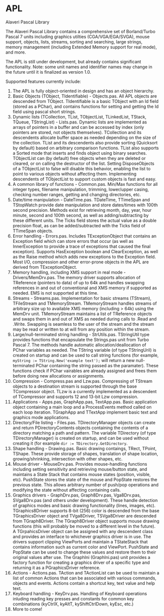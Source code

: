 # APL
Alaveri Pascal Library

The Alaveri Pascal Library contains a comprehensive set of Borland/Turbo Pascal 7 units including graphics utilties (CGA/VGA/EGA/SVGA), mouse support, objects, lists, streams, sorting and searching, large strings, memory management (including Extended Memory support for real mode), and more.

The APL is still under development, but already contains significant functionality.  Note: some unit names and identifier names may change in the future until it is finalized as version 1.0.

Supported features currently include:

1. The APL is fully object-oriented in design and has an object hierarchy.
2. Basic Objects (TObject, TIdentifiable) - Objects.pas. All APL objects are descended from TObject.  TIdentifiable is a basic TObject with an Id field (stored as a PChar), and contains functions for setting and getting the Id field using pascal short strings.
3. Dynamic lists (TCollection, TList, TObjectList, TLinkedList, TStack, TQueue, TStringList) - Lists.pas.  Dynamic lists are implemented as arrays of pointers in a buffer and can be accessed by index (only pointers are stored, not objects themselves).  TCollection and its descendents allocate buffer space as needed depending on the size of the collection.  TList and its descendents also provide sorting (Quicksort by default) based on arbitrary comparison functions.  TList also supports a Sorted mode that inserts and finds object using binary searches.  TObjectList can (by default) free objects when they are deleted or cleared, or on calling the destructor of the list.  Setting DisposeObjects of a TObjectList to false will disable this behavior, enabling the list to point to various objects without affecting them. Implementing descendents of TObjectList to support custom objects is fast and easy.
4. A common library of functions - Common.pas.  Min/Max functions for all integer types, filename manipulation, trimming, lower/upper casing, checking number ranges, getting and changing directories, etc.
5. Date/time manipulation - DateTime.pas.  TDateTime, TTimeSpan and TStopWatch provide date manipulation and store dates/times with 100th second precision.  Methods exist for retrieving month, day, year, hour minute, second and 100th second, as well as adding/subtracting by these different units.  The Ticks field stores the actual value as a double precision float, as can be added/subtracted with the Ticks field of TTimeSpan objects.
6. Error handling - Errors.pas.  Includes TExceptionObject that contains an Exception field which can store errors that occur (as well as InnerException to provide a trace of exceptions that caused the final exception).  Supports HasException boolean and ClearException, as well as the Raise method which adds new exceptions to the Exception field.  Most I/O, compression and other error-prone objects in the APL are derived from TExceptionObject.
7. Memory handling, including XMS support in real mode - Drivers/MemDrv.pas.  The memory driver supports allocation of TReference (pointers to data) of up to 64k and handles swapping references in and out of conventional and XMS memory if supported as needed.  EMS is not supported at this time.
8. Streams - Streams.pas.  Implementation for basic streams (TStream), TFileStream and TMemoryStream.  TMemoryStream handles streams of arbitrary size up to available XMS memory (including > 64k) using the MemDrv unit.  TMemoryStream maintains a list of TReference objects and swaps them in and out of XMS as needed during calls to .Read and .Write.  Swapping is seamless to the user of the stream and the stream may be read or written to at will from any position within the stream.
9. Large/null-terminated string handling - StrUtils.pas.  TStringUtil type provides functions that encapsulate the Strings.pas unit from Turbo Pascal 7.  The methods handle automatic allocation/deallocation of PChar variables as needed.  The TString variable (of type TStringUril) is created on startup and can be used to call string functions (for example, ```myString := TString.New('example text');``` will return a new null-terminated PChar containing the string passed as the paramater).  These functions check if PChar vairables are already assigned and frees them before doing new allocations or assignments.
10. Compression - Compress.pas and Lzw.pas.  Compressing of TStream objects to a destination stream is supported through the base TCompressor object.  TLzw is a currently implemented as a descendent of TCompressor and supports 12 and 13-bit Lzw compression.
11. Applications - Apps.pas, GraphApp.pas, TextApp.pas.  Basic application object containing a main loop and a ProcessEvents method called on each loop iteration.  TGraphApp and TTextApp implement basic text and graphics mode applications.  
12. Directory/File listing - Files.pas.  TDirectoryManager objects can create and return PDirectoryContents objects containing the contents of a directory matching a path and pattern. The variable TDirectory (of type TDirectoryManager) is created on startup, and can be used without creating it (for example ```dir := TDirectory.GetDirectory```.
13. Shape handling - Drawing.pas.  Basic drawing contaings, TRect, TPoint, TShape.  These provide storage of shapes, translation of shape location, growing/shrinking, intersection with other shapes, etc.
14. Mouse driver - MouseDrv.pas.  Provides mouse-handling functions including setting sensitivity and retrieving mouse/button state, and maintains a State Stack that contains mouse states (position, visible, etc).  PushState stores the state of the mouse and PopState restores the previous state.  This allows arbitrary number of push/pop operations and modifying the state without affecting containing calls.
15. Graphics drivers - GraphDrv.pas, Graph8Drv.pas, Vga8Drv.pas, SVga8Drv.pas (and others under development).  These handle detection of graphics modes and basic drawing functionality (lines, images, etc).  TGraphics8Driver supports 8-bit (256) color is descended from the base TGraphicsDriver object and TVga8Driver, TSVga8Driver are descended from TGraph8Driver.  The TGraph8Driver object supports mouse drawing functions (this will probably be moved to a different level in the future).  A TGrpahicsDriver object can be assigned with any descendent class and provides an interface to whichever graphics driver is in use.  The drivers support clipping ViewPorts and maintain a TStateStack that contains information such as current color and ViewPort.  PushState and PopState can be used to change these values and restore them to their original values after use.  The GraphIni (GraphIni.pas) unit provides a factory function for creating a graphics driver of a specific type and returning it as a PGraphicsDriver reference.
16. Actions - Actions.pas.  TAction and TActionList can be used to maintain a list of common Actions that can be associated with various commands, objects and events.  Actions contain a shortcut key, text value and help text.
17. Keyboard handling - KeyDrv.pas.  Handling of Keyboard operations inluding reading key presses and constants for common key combinations (kyCtrlX, kyAltT, kyShiftCtrlDown, kyEsc, etc.)
18. More to come!
